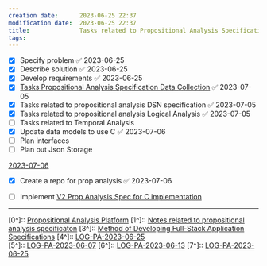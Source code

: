 ```yaml
---
creation date:		2023-06-25 22:37
modification date:	2023-06-25 22:37
title: 				Tasks related to Propositional Analysis Specification
tags:
---
```

- [x] Specify problem ✅ 2023-06-25
- [x] Describe solution ✅ 2023-06-25
- [x] Develop requirements ✅ 2023-06-25
- [x] [Tasks Propositional Analysis Specification Data Collection](Tasks%20Propositional%20Analysis%20Specification%20Data%20Collection.md) ✅ 2023-07-05
- [x] Tasks related to propositional analysis DSN specification ✅ 2023-07-05
- [x] Tasks related to propositional analysis Logical Analysis ✅ 2023-07-05
- [ ] Tasks related to Temporal Analysis
- [x] Update data models to use C ✅ 2023-07-06
- [ ] Plan interfaces
- [ ] Plan out Json Storage 

[2023-07-06](2023-07-06.md)
- [x] Create a repo for prop analysis ✅ 2023-07-06
- [ ] Implement [V2 Prop Analysis Spec for C implementation](V2%20Prop%20Analysis%20Spec%20for%20C%20implementation.md)


---
[0^]:: [Propositional Analysis Platform](Propositional%20Analysis%20Platform.md)
[1^]:: [Notes related to propositional analysis specificaton](Notes%20related%20to%20propositional%20analysis%20specificaton.md)
[3^]:: [Method of Developing Full-Stack Application Specifications](Method%20of%20Developing%20Full-Stack%20Application%20Specifications.md)
[4^]:: [LOG-PA-2023-06-25](LOG-PA-2023-06-25.md)	
[5^]:: [LOG-PA-2023-06-07](LOG-PA-2023-06-07.md)
[6^]:: [LOG-PA-2023-06-13](LOG-PA-2023-06-13.md)
[7^]:: [LOG-PA-2023-06-25](LOG-PA-2023-06-25.md)

